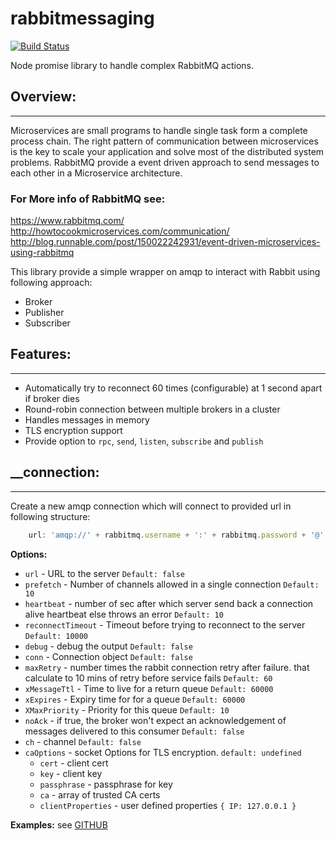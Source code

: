 # rabbitmessaging 
[![Build Status](https://travis-ci.org/deepaknverma/rabbitmessaging.svg?branch=master)](https://travis-ci.org/deepaknverma/rabbitmessaging)

Node promise library to handle complex RabbitMQ actions.

## Overview:
___

Microservices are small programs to handle single task form a complete process chain. The right pattern of communication between microservices is the key to scale your application and solve most of the distributed system problems.
RabbitMQ provide a event driven approach to send messages to each other in a Microservice architecture.

### For More info of RabbitMQ see:
https://www.rabbitmq.com/
http://howtocookmicroservices.com/communication/
http://blog.runnable.com/post/150022242931/event-driven-microservices-using-rabbitmq

This library provide a simple wrapper on amqp to interact with Rabbit using following approach:
	
- Broker
- Publisher
- Subscriber

## Features:
___

- Automatically try to reconnect 60 times (configurable) at 1 second apart if broker dies
- Round-robin connection between multiple brokers in a cluster
- Handles messages in memory
- TLS encryption support
- Provide option to `rpc`, `send`, `listen`, `subscribe` and `publish`

## __connection: 
___
Create a new amqp connection  which will connect to provided url in following structure: 

```javascript
	url: 'amqp://' + rabbitmq.username + ':' + rabbitmq.password + '@' + rabbitmq.host + ':' + rabbitmq.port
```
**Options:**

- `url` - URL to the server `Default: false`
- `prefetch` - Number of channels allowed in a single connection `Default: 10`
- `heartbeat` - number of sec after which server send back a connection alive heartbeat else throws an error `Default: 10`
- `reconnectTimeout` - Timeout before trying to reconnect to the server `Default: 10000`
- `debug` - debug the output `Default: false`
- `conn` - Connection object `Default: false`
- `maxRetry` - number times the rabbit connection retry after failure. that calculate to 10 mins of retry before service fails `Default: 60`
- `xMessageTtl` - Time to live for a return queue `Default: 60000`
- `xExpires` - Expiry time for for a queue `Default: 60000`
- `XMaxPriority` - Priority for this queue `Default: 10`
- `noAck` - if true, the broker won't expect an acknowledgement of messages delivered to this consumer `Default: false`
- `ch` - channel `Default: false`
- `caOptions` - socket Options for TLS encryption. `default: undefined`
	- `cert` - client cert
	- `key` - client key
	- `passphrase` - passphrase for key
	- `ca` - array of trusted CA certs
	- `clientProperties` -  user defined properties `{ IP: 127.0.0.1 }`

**Examples:**  see [GITHUB](https://github.com/deepaknverma/rabbitmessaging)